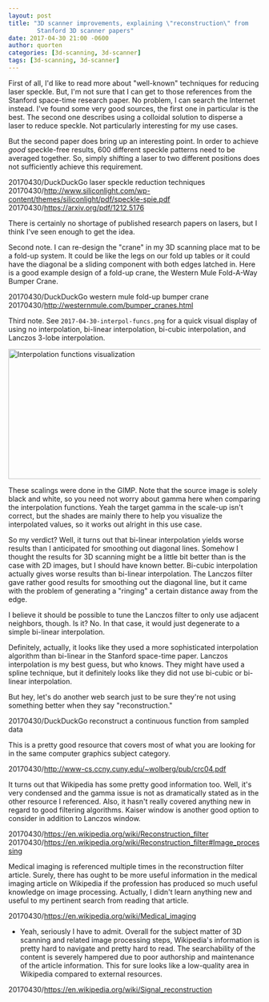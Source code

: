 ```yaml
---
layout: post
title: "3D scanner improvements, explaining \"reconstruction\" from
        Stanford 3D scanner papers"
date: 2017-04-30 21:00 -0600
author: quorten
categories: [3d-scanning, 3d-scanner]
tags: [3d-scanning, 3d-scanner]
---
```


First of all, I'd like to read more about "well-known" techniques for
reducing laser speckle.  But, I'm not sure that I can get to those
references from the Stanford space-time research paper.  No problem, I
can search the Internet instead.  I've found some very good sources,
the first one in particular is the best.  The second one describes
using a colloidal solution to disperse a laser to reduce speckle.  Not
particularly interesting for my use cases.

But the second paper does bring up an interesting point.  In order to
achieve _good_ speckle-free results, 600 different speckle patterns
need to be averaged together.  So, simply shifting a laser to two
different positions does not sufficiently achieve this requirement.

20170430/DuckDuckGo laser speckle reduction techniques  
20170430/http://www.siliconlight.com/wp-content/themes/siliconlight/pdf/speckle-spie.pdf  
20170430/https://arxiv.org/pdf/1212.5176

There is certainly no shortage of published research papers on lasers,
but I think I've seen enough to get the idea.

<!-- more -->

Second note.  I can re-design the "crane" in my 3D scanning place mat
to be a fold-up system.  It could be like the legs on our fold up
tables or it could have the diagonal be a sliding component with both
edges latched in.  Here is a good example design of a fold-up crane,
the Western Mule Fold-A-Way Bumper Crane.

20170430/DuckDuckGo western mule fold-up bumper crane  
20170430/http://westernmule.com/bumper_cranes.html

Third note.  See `2017-04-30-interpol-funcs.png` for a quick visual
display of using no interpolation, bi-linear interpolation, bi-cubic
interpolation, and Lanczos 3-lobe interpolation.

<img width="608" height="260"
     alt="Interpolation functions visualization"
     src="{{ site.baseurl }}/blog/images/2017-04-30-interpol-funcs.png" />

These scalings were done in the GIMP.  Note that the source image is
solely black and white, so you need not worry about gamma here when
comparing the interpolation functions.  Yeah the target gamma in the
scale-up isn't correct, but the shades are mainly there to help you
visualize the interpolated values, so it works out alright in this use
case.

So my verdict?  Well, it turns out that bi-linear interpolation yields
worse results than I anticipated for smoothing out diagonal lines.
Somehow I thought the results for 3D scanning might be a little bit
better than is the case with 2D images, but I should have known
better.  Bi-cubic interpolation actually gives worse results than
bi-linear interpolation.  The Lanczos filter gave rather good results
for smoothing out the diagonal line, but it came with the problem of
generating a "ringing" a certain distance away from the edge.

I believe it should be possible to tune the Lanczos filter to only use
adjacent neighbors, though.  Is it?  No.  In that case, it would just
degenerate to a simple bi-linear interpolation.

Definitely, actually, it looks like they used a more sophisticated
interpolation algorithm than bi-linear in the Stanford space-time
paper.  Lanczos interpolation is my best guess, but who knows.  They
might have used a spline technique, but it definitely looks like they
did not use bi-cubic or bi-linear interpolation.

But hey, let's do another web search just to be sure they're not using
something better when they say "reconstruction."

20170430/DuckDuckGo reconstruct a continuous function from sampled data

This is a pretty good resource that covers most of what you are
looking for in the same computer graphics subject category.

20170430/http://www-cs.ccny.cuny.edu/~wolberg/pub/crc04.pdf

It turns out that Wikipedia has some pretty good information too.
Well, it's very condensed and the gamma issue is not as dramatically
stated as in the other resource I referenced.  Also, it hasn't really
covered anything new in regard to good filtering algorithms.  Kaiser
window is another good option to consider in addition to Lanczos
window.

20170430/https://en.wikipedia.org/wiki/Reconstruction_filter  
20170430/https://en.wikipedia.org/wiki/Reconstruction_filter#Image_processing

Medical imaging is referenced multiple times in the reconstruction
filter article.  Surely, there has ought to be more useful information
in the medical imaging article on Wikipedia if the profession has
produced so much useful knowledge on image processing.  Actually, I
didn't learn anything new and useful to my pertinent search from
reading that article.

20170430/https://en.wikipedia.org/wiki/Medical_imaging

* Yeah, seriously I have to admit.  Overall for the subject matter of
  3D scanning and related image processing steps, Wikipedia's
  information is pretty hard to navigate and pretty hard to read.  The
  searchability of the content is severely hampered due to poor
  authorship and maintenance of the article information.  This for
  sure looks like a low-quality area in Wikipedia compared to external
  resources.

20170430/https://en.wikipedia.org/wiki/Signal_reconstruction
